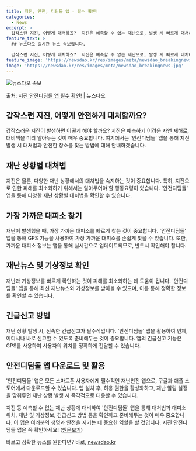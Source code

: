 ```yaml
---
title: 지진, 안전, 디딤돌 앱 - 필수 확인!
categories:
  - News
excerpt: >
  갑작스런 지진, 어떻게 대처하죠?  지진은 예측할 수 없는 재난으로, 발생 시 빠르게 대처하는 방법을 알아두…
feature_text: >
  ## 뉴스다오 실시간 뉴스 속보입니다.

  갑작스런 지진, 어떻게 대처하죠?  지진은 예측할 수 없는 재난으로, 발생 시 빠르게 대처하는 방법을 알아두…
feature_image: 'https://newsdao.kr/res/images/meta/newsdao_breakingnews.jpg'
image: 'https://newsdao.kr/res/images/meta/newsdao_breakingnews.jpg'
---
```


![뉴스다오 속보](https://newsdao.kr/res/images/meta/newsdao_breakingnews.jpg)

<p>출처: <a href="https://newsdao.kr/4223" rel="dofollow">지진 안전디딤돌 앱 필수 확인!</a> | 뉴스다오</p>

## 갑작스런 지진, 어떻게 안전하게 대처할까요?

갑작스러운 지진이 발생하면 어떻게 해야 할까요? 지진은 예측하기 어려운 자연 재해로, 대비책을 미리 알아두는 것이 매우 중요합니다. 여기에서는 '안전디딤돌' 앱을 통해 지진 발생 시 대처법과 안전한 장소를 찾는 방법에 대해 안내하겠습니다. 

## 재난 상황별 대처법
지진은 물론, 다양한 재난 상황에서의 대처법을 숙지하는 것이 중요합니다. 특히, 지진으로 인한 피해를 최소화하기 위해서는 알아두어야 할 행동요령이 있습니다. '안전디딤돌' 앱을 통해 다양한 재난 상황별 대처법을 확인할 수 있습니다.

## 가장 가까운 대피소 찾기
재난이 발생했을 때, 가장 가까운 대피소를 빠르게 찾는 것이 중요합니다. '안전디딤돌' 앱을 통해 GPS 기능을 사용하여 가장 가까운 대피소를 손쉽게 찾을 수 있습니다. 또한, 가까운 대피소 정보는 앱을 통해 실시간으로 업데이트되므로, 반드시 확인해야 합니다.

## 재난뉴스 및 기상정보 확인
재난과 기상정보를 빠르게 확인하는 것이 피해를 최소화하는 데 도움이 됩니다. '안전디딤돌' 앱을 통해 최신 재난뉴스와 기상정보를 받아볼 수 있으며, 이를 통해 정확한 정보를 확인할 수 있습니다.

## 긴급신고 방법
재난 상황 발생 시, 신속한 긴급신고가 필수적입니다. '안전디딤돌' 앱을 활용하여 언제, 어디서나 바로 신고할 수 있도록 준비해두는 것이 중요합니다. 앱의 긴급신고 기능은 GPS를 사용하여 사용자의 위치를 정확하게 전달할 수 있습니다.

## 안전디딤돌 앱 다운로드 및 활용
'안전디딤돌' 앱은 모든 스마트폰 사용자에게 필수적인 재난안전 앱으로, 구글과 애플 스토어에서 다운로드할 수 있습니다. 앱 설치 후, 허용 권한을 활성화하고, 재난 알림 설정을 맞춰두면 재난 상황 발생 시 즉각적으로 대응할 수 있습니다.

지진 등 예측할 수 없는 재난 상황에 대비하여 '안전디딤돌' 앱을 통해 대처법과 대피소 위치, 재난 및 기상정보, 긴급신고 방법 등을 확인하고 준비해두는 것이 매우 중요합니다. 이 앱은 여러분의 생명과 안전을 지키는 데 중요한 역할을 할 것입니다. 지진 안전디딤돌 앱은 꼭 확인하세요! ([원문보기](https://newsdao.kr/4223)) 

빠르고 정확한 뉴스를 원한다면? 바로, <a href="https://newsdao.kr" rel="dofollow">newsdao.kr</a>


